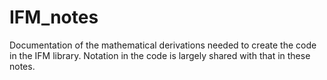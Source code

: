 # IFM_notes
Documentation of the mathematical derivations needed to create the code in the IFM library. Notation in the code is largely shared with that in these notes.
